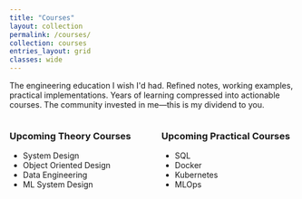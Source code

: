 ```yaml
---
title: "Courses"
layout: collection
permalink: /courses/
collection: courses
entries_layout: grid
classes: wide
---
```


The engineering education I wish I'd had. Refined notes, working examples, practical implementations. Years of learning compressed into actionable courses. The community invested in me—this is my dividend to you.

<div style="display: flex; gap: 2rem; flex-wrap: wrap;">
  <div style="flex: 1; min-width: 220px;">
    <h3>Upcoming Theory Courses</h3>
    <ul>
      <li>System Design</li>
      <li>Object Oriented Design</li>
      <li>Data Engineering</li>
      <li>ML System Design</li>
    </ul>
  </div>
  <div style="flex: 1; min-width: 220px;">
    <h3>Upcoming Practical Courses</h3>
    <ul>
      <li>SQL</li>
      <li>Docker</li>
      <li>Kubernetes</li>
      <li>MLOps</li>
    </ul>
  </div>
</div>
